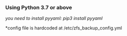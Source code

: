 ### Using Python 3.7 or above

*you need to install pyyaml: pip3 install pyyaml*

*config file is hardcoded at /etc/zfs_backup_config.yml


